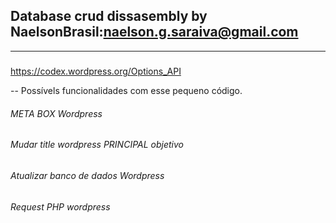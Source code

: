 ## Database crud dissasembly by NaelsonBrasil:naelson.g.saraiva@gmail.com 
---

#####
https://codex.wordpress.org/Options_API

-- Possívels funcionalidades com esse pequeno código.

###### META BOX Wordpress
###### Mudar title wordpress PRINCIPAL objetivo
###### Atualizar banco de dados Wordpress
###### Request PHP wordpress